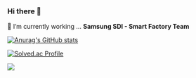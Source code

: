 ### Hi there 👋

<!--
**Guitarboyjason/Guitarboyjason** is a ✨ _special_ ✨ repository because its `README.md` (this file) appears on your GitHub profile.

Here are some ideas to get you started:

- 🔭 I’m currently working on ...
- 
- 👯 I’m looking to collaborate on ...
- 🤔 I’m looking for help with ...
- 💬 Ask me about ...
- 📫 How to reach me: ... 
- 😄 Pronouns: ...
- ⚡ Fun fact: ...
-->
🔭 I’m currently working ... <strong>Samsung SDI - Smart Factory Team</strong>

[![Anurag's GitHub stats](https://github-readme-stats.vercel.app/api?username=GuitarboyJason)](https://github.com/anuraghazra/github-readme-stats)

[![Solved.ac Profile](http://mazassumnida.wtf/api/v2/generate_badge?boj=shinise2)](https://solved.ac/shinise2/)

<a href="https://opgc.me/#/users/guitarboyjason" target="_blank"><img src="https://api.opgc.me/githubs/users/guitarboyjason/tag/?theme=basic" /></a>
